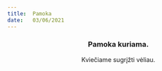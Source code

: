 ```yaml
---
title:  Pamoka
date:   03/06/2021
---
```


### <center>Pamoka kuriama.</center>
<center>Kviečiame sugrįžti vėliau.</center>